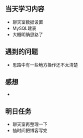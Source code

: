 ﻿## 当天学习内容

 - 聊天室数据设置
 - MySQL建表
 - 大概明确思路了

## 遇到的问题

 - 思路中有一些地方操作还不太清楚

## 感想

 - 
## 明日任务

 - 聊天室再整理一下
 - 抽时间把博客写完

